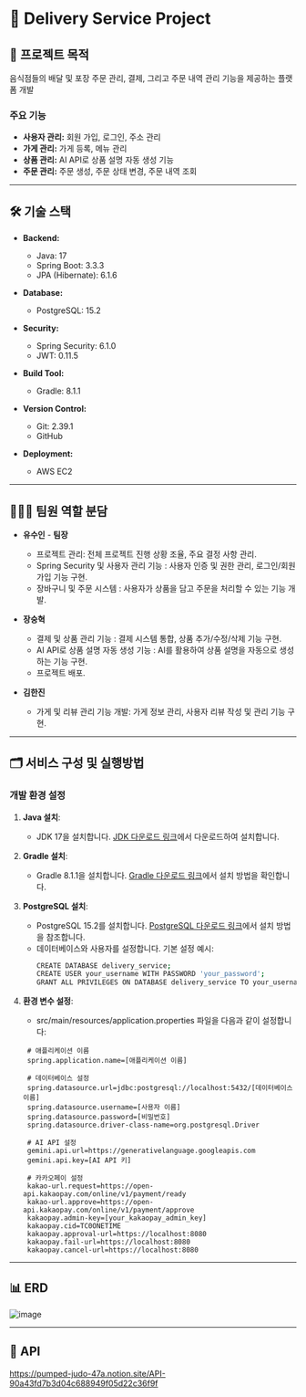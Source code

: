 # 🛵 Delivery Service Project

## 📌 프로젝트 목적
음식점들의 배달 및 포장 주문 관리, 결제, 그리고 주문 내역 관리 기능을 제공하는 플랫폼 개발

### 주요 기능
- **사용자 관리:** 회원 가입, 로그인, 주소 관리
- **가게 관리:** 가게 등록, 메뉴 관리
- **상품 관리:** AI API로 상품 설명 자동 생성 기능
- **주문 관리:** 주문 생성, 주문 상태 변경, 주문 내역 조회
---

## 🛠 기술 스택
- **Backend:** 
  - Java: 17
  - Spring Boot: 3.3.3
  - JPA (Hibernate): 6.1.6

- **Database:** 
  - PostgreSQL: 15.2

- **Security:** 
  - Spring Security: 6.1.0
  - JWT: 0.11.5

- **Build Tool:** 
  - Gradle: 8.1.1

- **Version Control:** 
  - Git: 2.39.1
  - GitHub
    
- **Deployment:**
  - AWS EC2

---

## 🧑‍🤝‍🧑 팀원 역할 분담
- **유수인** - **팀장**
  - 프로젝트 관리: 전체 프로젝트 진행 상황 조율, 주요 결정 사항 관리.
  - Spring Security 및 사용자 관리 기능 : 사용자 인증 및 권한 관리, 로그인/회원가입 기능 구현.
  - 장바구니 및 주문 시스템 : 사용자가 상품을 담고 주문을 처리할 수 있는 기능 개발.

- **장숭혁**
  - 결제 및 상품 관리 기능 : 결제 시스템 통합, 상품 추가/수정/삭제 기능 구현.
  - AI API로 상품 설명 자동 생성 기능 : AI를 활용하여 상품 설명을 자동으로 생성하는 기능 구현.
  - 프로젝트 배포.

- **김한진**
  - 가게 및 리뷰 관리 기능 개발: 가게 정보 관리, 사용자 리뷰 작성 및 관리 기능 구현.
---

## 🗂 서비스 구성 및 실행방법
### 개발 환경 설정

1. **Java 설치**:
   - JDK 17을 설치합니다. [JDK 다운로드 링크](https://jdk.java.net/17)에서 다운로드하여 설치합니다.

2. **Gradle 설치**:
   - Gradle 8.1.1을 설치합니다. [Gradle 다운로드 링크](https://gradle.org/install/)에서 설치 방법을 확인합니다.

3. **PostgreSQL 설치**:
   - PostgreSQL 15.2를 설치합니다. [PostgreSQL 다운로드 링크](https://www.postgresql.org/download/)에서 설치 방법을 참조합니다.
   - 데이터베이스와 사용자를 설정합니다. 기본 설정 예시:
     ```bash
     CREATE DATABASE delivery_service;
     CREATE USER your_username WITH PASSWORD 'your_password';
     GRANT ALL PRIVILEGES ON DATABASE delivery_service TO your_username;
     ```

4. **환경 변수 설정**:
     - src/main/resources/application.properties 파일을 다음과 같이 설정합니다:
    ```properties
     # 애플리케이션 이름
     spring.application.name=[애플리케이션 이름]

     # 데이터베이스 설정
     spring.datasource.url=jdbc:postgresql://localhost:5432/[데이터베이스 이름]
     spring.datasource.username=[사용자 이름]
     spring.datasource.password=[비밀번호]
     spring.datasource.driver-class-name=org.postgresql.Driver

     # AI API 설정
     gemini.api.url=https://generativelanguage.googleapis.com
     gemini.api.key=[AI API 키]
    
     # 카카오페이 설정
     kakao-url.request=https://open-api.kakaopay.com/online/v1/payment/ready
     kakao-url.approve=https://open-api.kakaopay.com/online/v1/payment/approve
     kakaopay.admin-key=[your_kakaopay_admin_key]
     kakaopay.cid=TC0ONETIME
     kakaopay.approval-url=https://localhost:8080
     kakaopay.fail-url=https://localhost:8080
     kakaopay.cancel-url=https://localhost:8080
     ```

---


## 📊 ERD

![image](https://github.com/user-attachments/assets/712732ae-f5fe-4cc4-a4bc-cfe39af7ad9b)


---

## 📜 API
https://pumped-judo-47a.notion.site/API-90a43fd7b3d04c688949f05d22c36f9f













